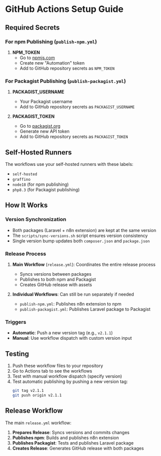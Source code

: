 # GitHub Actions Setup Guide

## Required Secrets

### For npm Publishing (`publish-npm.yml`)

1. **NPM_TOKEN**
   - Go to [npmjs.com](https://www.npmjs.com/settings/tokens)
   - Create new "Automation" token
   - Add to GitHub repository secrets as `NPM_TOKEN`

### For Packagist Publishing (`publish-packagist.yml`)

1. **PACKAGIST_USERNAME**
   - Your Packagist username
   - Add to GitHub repository secrets as `PACKAGIST_USERNAME`

2. **PACKAGIST_TOKEN**
   - Go to [packagist.org](https://packagist.org/profile/)
   - Generate new API token
   - Add to GitHub repository secrets as `PACKAGIST_TOKEN`

## Self-Hosted Runners

The workflows use your self-hosted runners with these labels:
- `self-hosted`
- `graffino`
- `node18` (for npm publishing)
- `php8.3` (for Packagist publishing)

## How It Works

### **Version Synchronization**
- Both packages (Laravel + n8n extension) are kept at the same version
- The `scripts/sync-versions.sh` script ensures version consistency
- Single version bump updates both `composer.json` and `package.json`

### **Release Process**
1. **Main Workflow** (`release.yml`): Coordinates the entire release process
   - Syncs versions between packages
   - Publishes to both npm and Packagist
   - Creates GitHub release with assets
   
2. **Individual Workflows**: Can still be run separately if needed
   - `publish-npm.yml`: Publishes n8n extension to npm
   - `publish-packagist.yml`: Publishes Laravel package to Packagist

### **Triggers**
- **Automatic**: Push a new version tag (e.g., `v2.1.1`)
- **Manual**: Use workflow dispatch with custom version input

## Testing

1. Push these workflow files to your repository
2. Go to Actions tab to see the workflows
3. Test with manual workflow dispatch (specify version)
4. Test automatic publishing by pushing a new version tag:
   ```bash
   git tag v2.1.1
   git push origin v2.1.1
   ```

## Release Workflow

The main `release.yml` workflow:
1. **Prepares Release**: Syncs versions and commits changes
2. **Publishes npm**: Builds and publishes n8n extension
3. **Publishes Packagist**: Tests and publishes Laravel package
4. **Creates Release**: Generates GitHub release with both packages
